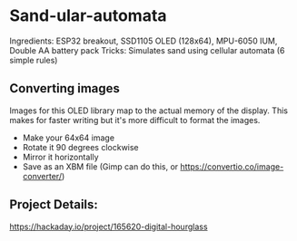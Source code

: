 # Sand-ular-automata

Ingredients: ESP32 breakout, SSD1105 OLED (128x64), MPU-6050 IUM, Double AA battery pack
Tricks: Simulates sand using cellular automata (6 simple rules)

## Converting images

Images for this OLED library map to the actual memory of the display. This makes for faster writing but it's more difficult to format the images.

* Make your 64x64 image
* Rotate it 90 degrees clockwise
* Mirror it horizontally
* Save as an XBM file (Gimp can do this, or https://convertio.co/image-converter/)

## Project Details:

https://hackaday.io/project/165620-digital-hourglass
